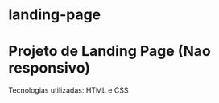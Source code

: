 # landing-page

<h1>
  Projeto de Landing Page (Nao responsivo)
</h1>
<p>Tecnologias utilizadas: HTML e CSS</p>
